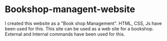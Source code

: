 # Bookshop-managent-website
I created this website as a "Book shop Management". HTML, CSS, Js have been used for this. This site can be used as a web site for a bookshop. External and Internal commands have been used for this. 
